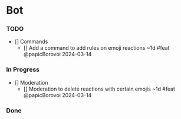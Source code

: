 # Bot

### TODO

- [] Commands
  - [] Add a command to add rules on emoji reactions ~1d #feat @papicBorovoi 2024-03-14

### In Progress

- [] Moderation
  - [] Moderation to delete reactions with certain emojis ~1d #feat @papicBorovoi 2024-03-14

### Done
